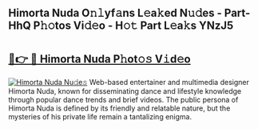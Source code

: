 ## Himorta Nuda O𝚗𝚕yf𝚊ns L𝚎a𝚔ed N𝚞𝚍es - Part-HhQ P𝚑𝚘tos Vi𝚍𝚎o - H𝚘𝚝 Part L𝚎a𝚔s YNzJ5

# <h2><a href="http://kfcw0d.oniu.top/?m=Himorta+Nuda">🔗👉 🔴 Himorta Nuda P𝚑ot𝚘𝚜 V𝚒d𝚎o</a></h2>

[![Himorta Nuda Nu𝚍e𝚜](https://i.imgur.com/0qMVB7G.gif)](http://kfcw0d.oniu.top/?m=Himorta+Nuda)
Web-based entertainer and multimedia designer Himorta Nuda, known for disseminating dance and lifestyle knowledge through popular dance trends and brief videos. The public persona of Himorta Nuda is defined by its friendly and relatable nature, but the mysteries of his private life remain a tantalizing enigma.  
